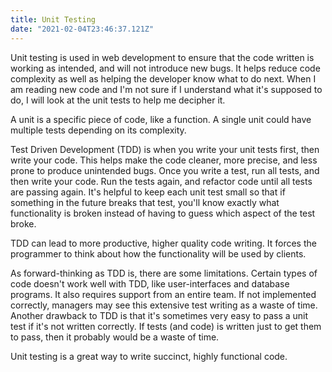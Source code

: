 ```yaml
---
title: Unit Testing
date: "2021-02-04T23:46:37.121Z"
---
```


Unit testing is used in web development to ensure that the code written is working as intended, and will not introduce new bugs. It helps reduce code complexity as well as helping the developer know what to do next. When I am reading new code and I'm not sure if I understand what it's supposed to do, I will look at the unit tests to help  me decipher it. 

A unit is a specific piece of code, like a function. A single unit could have multiple tests depending on its complexity. 

Test Driven Development (TDD) is when you write your unit tests first, then write your code. This helps make the code cleaner, more precise, and less prone to produce unintended bugs. Once you write a test, run all tests, and then write your code. Run the tests again, and refactor code until all tests are passing again. It's helpful to keep each unit test small so that if something in the future breaks that test, you'll know exactly what functionality is broken instead of having to guess which aspect of the test broke. 

TDD can lead to more productive, higher quality code writing. It forces the programmer to think about how the functionality will be used by clients. 

As forward-thinking as TDD is, there are some limitations. Certain types of code doesn't work well with TDD, like user-interfaces and database programs. It also requires support from an entire team. If not implemented correctly, managers may see this extensive test writing as a waste of time. Another drawback to TDD is that it's sometimes very easy to pass a unit test if it's not written correctly. If tests (and code) is written just to get them to pass, then it probably would be a waste of time. 

Unit testing is a great way to write succinct, highly functional code. 